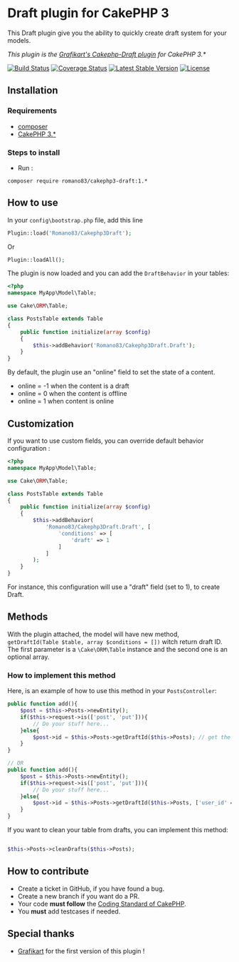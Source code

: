 # Draft plugin for CakePHP 3

This Draft plugin give you the ability to quickly create draft system for your models.

_This plugin is the [Grafikart's Cakephp-Draft plugin](https://github.com/Grafikart/CakePHP-Draft) for CakePHP 3.*_

[![Build Status](https://travis-ci.org/Romano83/CakePHP3-draft.svg)](https://travis-ci.org/Romano83/CakePHP3-draft)
[![Coverage Status](https://coveralls.io/repos/Romano83/CakePHP3-draft/badge.svg?branch=master&service=github)](https://coveralls.io/github/Romano83/CakePHP3-draft?branch=master)
[![Latest Stable Version](https://img.shields.io/packagist/v/romano83/cakephp3-draft.svg?style=flat-square)](https://packagist.org/packages/romano83/cakephp3-draft)
[![License](https://img.shields.io/badge/license-MIT-brightgreen.svg?style=flat-square)](https://packagist.org/packages/romano83/cakephp3-draft)

## Installation

### Requirements
* [composer](http://getcomposer.org)
* [CakePHP 3.*](https://github.com/cakephp/cakephp)

### Steps to install

* Run :
```
composer require romano83/cakephp3-draft:1.*
```

## How to use

In your `config\bootstrap.php` file, add this line 
```php
Plugin::load('Romano83/Cakephp3Draft');
``` 
Or
```php
Plugin::loadAll();
```

The plugin is now loaded and you can add the `DraftBehavior` in your tables:

```php
<?php
namespace MyApp\Model\Table;

use Cake\ORM\Table;

class PostsTable extends Table
{
	public function initialize(array $config)
	{
		$this->addBehavior('Romano83/Cakephp3Draft.Draft');
	}
}
```

By default, the plugin use an "online" field to set the state of a content.
* online = -1 when the content is a draft
* online = 0 when the content is offline
* online = 1 when content is online

## Customization

If you want to use custom fields, you can override default behavior configuration :

```php
<?php
namespace MyApp\Model\Table;

use Cake\ORM\Table;

class PostsTable extends Table
{
	public function initialize(array $config)
	{
		$this->addBehavior(
			'Romano83/Cakephp3Draft.Draft', [
				'conditions' => [
					'draft' => 1
				]
			]
		);
	}
}
``` 
For instance, this configuration will use a "draft" field (set to 1), to create Draft.

## Methods

With the plugin attached, the model will have new method, `getDraftId(Table $table, array $conditions = [])` witch return draft ID.
The first parameter is a `\Cake\ORM\Table` instance and the second one is an optional array.

### How to implement this method
Here, is an example of how to use this method in your `PostsController`:
```php
public function add(){
	$post = $this->Posts->newEntity();
	if($this->request->is(['post', 'put'])){
		// Do your stuff here...
	}else{
		$post->id = $this->Posts->getDraftId($this->Posts); // get the last draft Id or create new one if needed
	}
}

// OR
public function add(){
	$post = $this->Posts->newEntity();
	if($this->request->is(['post', 'put'])){
		// Do your stuff here...
	}else{
		$post->id = $this->Posts->getDraftId($this->Posts, ['user_id' => 2]); // Get a draft Id for a content belonging to user 2 (or create a new one)
	}
}

```

If you want to clean your table from drafts, you can implement this method:
```php

$this->Posts->cleanDrafts($this->Posts);
```

## How to contribute
- Create a ticket in GitHub, if you have found a bug.
- Create a new branch if you want do a PR.
- Your code **must follow** the [Coding Standard of CakePHP](http://book.cakephp.org/3.0/en/contributing/cakephp-coding-conventions.html).
- You **must** add testcases if needed.


## Special thanks

   * [Grafikart](https://github.com/Grafikart) for the first version of this plugin !

